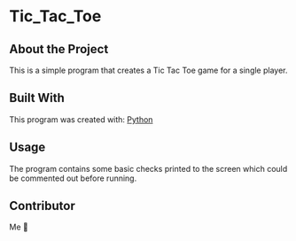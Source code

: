 # Tic_Tac_Toe

## About the Project
This is a simple program that creates a Tic Tac Toe game for a single player.

## Built With
This program was created with:
  [Python](https://www.python.org/)

## Usage
The program contains some basic checks printed to the screen which could be commented out before running.

## Contributor
Me :slightly_smiling_face:
